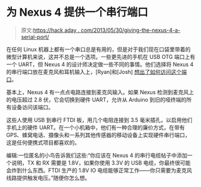 # 为 Nexus 4 提供一个串行端口

> 原文:[https://hack aday . com/2013/05/30/giving-the-nexus-4-a-serial-port/](https://hackaday.com/2013/05/30/giving-the-nexus-4-a-serial-port/)

在任何 Linux 机器上都有一个串口总是有用的，但是对于我们现在口袋里带着的微型计算机来说，这并不总是一个选项。一些更先进的手机在 USB OTG 端口上有一个 UART，但 Nexus 4 的设计师决定做一些不同的事情。他们选择将 Nexus 4 的串行端口放在麦克风和耳机输入上，[Ryan]和[Josh] [想出了如何访问这个端口](http://blog.accuvantlabs.com/blog/jdryan/building-nexus-4-uart-debug-cable)。

基本上，Nexus 4 有一点点电路连接到麦克风输入。如果 Nexus 检测到麦克风上的电压超过 2.8 伏，它会切换到硬件 UART，允许从 Arduino 到旧的哑终端的所有设备访问该端口。

这些人使用 USB 到串行 FTDI 板，用几个电阻连接到 3.5 毫米插孔，以启用他们手机上的硬件 UART。在一个小机箱中，他们有一种合理的廉价方式，在带有 GPS、蜂窝电话、摄像头和一系列其他传感器的移动设备上实现硬件串行端口，这是任何便携式项目都喜欢的。

编辑:一位匿名的小鸟告诉我们这些:“你应该在 Nexus 4 的串行电缆帖子中添加一个说明，TX 和 RX 需要是 1.8V，如果你使用 3.3V 的 USB 电缆，你最终很可能会炸到什么东西。FTDI 生产的 1.8V IO 电缆能够正常工作——你只需要为麦克风线路提供触发电压。”随便你怎么想。
